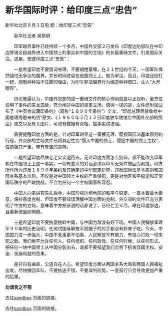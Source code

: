 # 新华国际时评：给印度三点“忠告”

新华社北京８月３日电 题：给印度三点“忠告”

　　新华社记者 吴黎明

　　印军越界事件已经持续一个多月，中国外交部２日发布《印度边防部队在中印边界锡金段越界进入中国领土的事实和中国的立场》的长篇重磅文件，引发国际关注。这里，想送印度三点“忠告”：

　　一是希望印度不要强词夺理，不要胡搅蛮缠。在２１世纪的今天，一国军队悍然越过无争议的国界，并长时间驻留在他国领土上，极为罕见。而且，印度还倒打一耙，炮制种种站不住脚的理由，为印军非法越界行为编造种种借口，让人“大开眼界”。

　　舆论普遍认为，中国外交部的这一重磅文件的核心作用就是以正视听，全方位说明了事件的来龙去脉，充分阐述中国的坚定立场。值得一提的是，文件还附加公布了《中英会议藏印条约》（简称“１８９０年条约”）全文、“印度总理尼赫鲁给中国总理周恩来的信”原文、《１９６０年２月１２日印度驻华使馆给中国外交部的照会》原文以及有关图片，可谓有数据有真相，摆事实讲法理。

　　需要提醒印度方面的是，针对印军越界这一蛮横无理、藐视国际法基本原则的行径，外交部的立场文件已将其定性为“侵入中国的领土，侵犯中国的领土主权”，性质极其严重，带有警告的意味。

　　二是希望印度尽快老老实实退回去。无论印度方面怎么狡辩，都不能改变印军赖在中国领土上这一事实，一切有意义的对话必须以印军无条件撤回为前提。印方所作所为违反１８９０年条约及其确定的中印既定边界，违反国际法基本原则和国际关系基本准则，不仅是对中国领土主权的严重侵犯，更是对地区和平稳定和正常国际秩序的严峻挑战，不会为任何一个主权国家所容忍。

　　中国人向来讲究先礼后兵，中国珍视边境地区的和平与稳定，一直本着最大善意，保持高度克制，但印度不要错误理解中国方面的克制。外交部的文件已充分表明了中方的立场，意味着中方把该说的话都说了，已经仁至义尽，球在印度那边，且看新德里如何踢。

　　三是希望印度不要执意挑衅中国，与中国为敌没有好下场。中国人民解放军建军９０年的历史证明，任何试图与解放军掰腕子的对手都没有好果子吃。今天，中国国力进一步强大，中国不惹事更不怕事，人民解放军有能力、有信心打败一切来犯之敌。我们绝不允许任何人、任何组织、任何政党、在任何时候、以任何形式、把任何一块中国领土从中国分裂出去，谁都不要指望我们会吞下损害我国主权、安全、发展利益的苦果。

　　是非自有曲直，公道自在人心。希望印度方面从两国关系大局和两国人民福祉出发，尽快撤回军队，不要执迷不悟，不要误判形势，一意孤行只会导致更加严重的后果。

**勿谓言之不预**
<p>
去往<a href="sandbox.html">sandbox</a> 页面的链接。</p>


<p>
去往<a href="test.html">sandbox</a> 页面的链接。</p>
